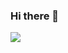 ### Hi there 👋

<picture>
  <source
    srcset="https://github-readme-stats.vercel.app/api?username=Calvin-LL&hide_rank=true&show_icons=true&disable_animations=true&custom_title=Calvin%27s%20GitHub%20Achievements&hide=commits%2Cprs%2Cissues%2Ccontribs&theme=dark"
    media="(prefers-color-scheme: dark)"
  />
  <source
    srcset="https://github-readme-stats.vercel.app/api?username=Calvin-LL&hide_rank=true&show_icons=true&disable_animations=true&custom_title=Calvin%27s%20GitHub%20Achievements&hide=commits%2Cprs%2Cissues%2Ccontribs"
    media="(prefers-color-scheme: light), (prefers-color-scheme: no-preference)"
  />
  <img src="https://github-readme-stats.vercel.app/api?username=Calvin-LL&hide_rank=true&show_icons=true&disable_animations=true&custom_title=Calvin%27s%20GitHub%20Achievements&hide=commits%2Cprs%2Cissues%2Ccontribs" />
</picture>
